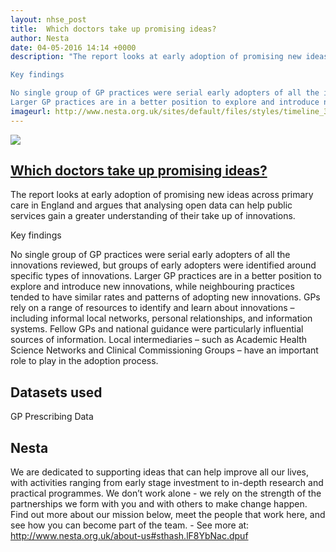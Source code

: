 ```yaml
---
layout: nhse_post
title:  Which doctors take up promising ideas?
author: Nesta
date: 04-05-2016 14:14 +0000
description: "The report looks at early adoption of promising new ideas across primary care in England and argues that analysing open data can help public services gain a greater understanding of their take up of innovations.

Key findings

No single group of GP practices were serial early adopters of all the innovations reviewed, but groups of early adopters were identified around specific types of innovations.
Larger GP practices are in a better position to explore and introduce new innovations, while neighb"
imageurl: http://www.nesta.org.uk/sites/default/files/styles/timeline_360/public/innovation_in_public_services_infographic.jpg?itok=MeYbA2Zk
---
```

<img src="http://www.nesta.org.uk/sites/default/files/styles/timeline_360/public/innovation_in_public_services_infographic.jpg?itok=MeYbA2Zk" />

## <a href="http://www.nesta.org.uk/publications/which-doctors-take-promising-ideas-new-insights-open-data" target="_blank">  Which doctors take up promising ideas? <i class="fa fa-external-link"></i></a>

The report looks at early adoption of promising new ideas across primary care in England and argues that analysing open data can help public services gain a greater understanding of their take up of innovations.

Key findings

No single group of GP practices were serial early adopters of all the innovations reviewed, but groups of early adopters were identified around specific types of innovations.
Larger GP practices are in a better position to explore and introduce new innovations, while neighbouring practices tended to have similar rates and patterns of adopting new innovations.
GPs rely on a range of resources to identify and learn about innovations – including informal local networks, personal relationships, and information systems. Fellow GPs and national guidance were particularly influential sources of information.
Local intermediaries – such as Academic Health Science Networks and Clinical Commissioning Groups – have an important role to play in the adoption process.

## Datasets used

GP Prescribing Data

## Nesta

We are dedicated to supporting ideas that can help improve all our lives, with activities ranging from early stage investment to in-depth research and practical programmes.   We don’t work alone - we rely on the strength of the partnerships we form with you and with others to make change happen.   Find out more about our mission below, meet the people that work here, and see how you can become part of the team. - See more at: http://www.nesta.org.uk/about-us#sthash.lF8YbNac.dpuf